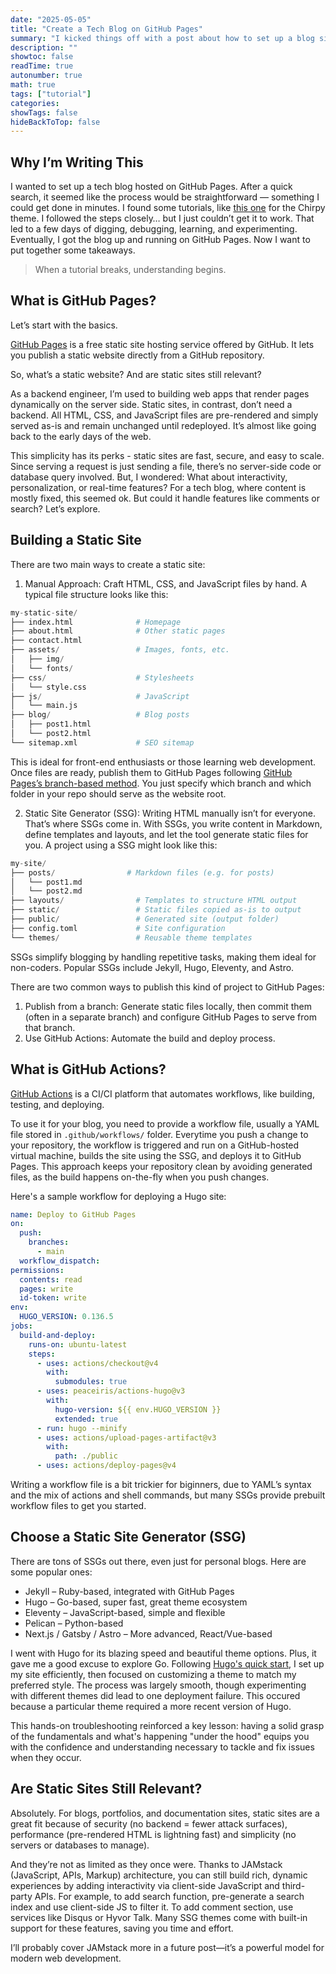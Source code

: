 ```yaml
---
date: "2025-05-05"
title: "Create a Tech Blog on GitHub Pages"
summary: "I kicked things off with a post about how to set up a blog site — seems like a good place to start!"
description: ""
showtoc: false
readTime: true
autonumber: true
math: true
tags: ["tutorial"]
categories:
showTags: false
hideBackToTop: false
---
```

## Why I’m Writing This

I wanted to set up a tech blog hosted on GitHub Pages. After a quick search, it seemed like the process would be straightforward — something I could get done in minutes. I found some tutorials, like [this one](https://chirpy.cotes.page/posts/getting-started/) for the Chirpy theme. I followed the steps closely… but I just couldn’t get it to work. That led to a few days of digging, debugging, learning, and experimenting. Eventually, I got the blog up and running on GitHub Pages. Now I want to put together some takeaways.

> When a tutorial breaks, understanding begins.

## What is GitHub Pages?
Let’s start with the basics.

[GitHub Pages](https://docs.github.com/en/pages) is a free static site hosting service offered by GitHub. It lets you publish a static website directly from a GitHub repository.

So, what’s a static website? And are static sites still relevant?

As a backend engineer, I’m used to building web apps that render pages dynamically on the server side. Static sites, in contrast, don’t need a backend. All HTML, CSS, and JavaScript files are pre-rendered and simply served as-is and remain unchanged until redeployed. It’s almost like going back to the early days of the web.

This simplicity has its perks - static sites are fast, secure, and easy to scale. Since serving a request is just sending a file, there’s no server-side code or database query involved. But, I wondered: What about interactivity, personalization, or real-time features? For a tech blog, where content is mostly fixed, this seemed ok. But could it handle features like comments or search? Let’s explore.

## Building a Static Site
There are two main ways to create a static site:
1. Manual Approach: Craft HTML, CSS, and JavaScript files by hand. A typical file structure looks like this:

```python
my-static-site/
├── index.html              # Homepage
├── about.html              # Other static pages
├── contact.html
├── assets/                 # Images, fonts, etc.
│   ├── img/
│   └── fonts/
├── css/                    # Stylesheets
│   └── style.css
├── js/                     # JavaScript
│   └── main.js
├── blog/                   # Blog posts
│   ├── post1.html
│   └── post2.html
└── sitemap.xml             # SEO sitemap
```

This is ideal for front-end enthusiasts or those learning web development. Once files are ready, publish them to GitHub Pages following [GitHub Pages’s branch-based method](https://docs.github.com/en/pages/getting-started-with-github-pages/configuring-a-publishing-source-for-your-github-pages-site#publishing-from-a-branch). You just specify which branch and which folder in your repo should serve as the website root.

2. Static Site Generator (SSG): Writing HTML manually isn’t for everyone. That’s where SSGs come in. With SSGs, you write content in Markdown, define templates and layouts, and let the tool generate static files for you. A project using a SSG might look like this:

```python
my-site/
├── posts/                # Markdown files (e.g. for posts)
│   └── post1.md
│   └── post2.md
├── layouts/                # Templates to structure HTML output
├── static/                 # Static files copied as-is to output
├── public/                 # Generated site (output folder)
├── config.toml             # Site configuration
└── themes/                 # Reusable theme templates
```
SSGs simplify blogging by handling repetitive tasks, making them ideal for non-coders. Popular SSGs include Jekyll, Hugo, Eleventy, and Astro.

There are two common ways to publish this kind of project to GitHub Pages:

1. Publish from a branch: Generate static files locally, then commit them (often in a separate branch) and configure GitHub Pages to serve from that branch.
2. Use GitHub Actions: Automate the build and deploy process.

## What is GitHub Actions?

[GitHub Actions](https://docs.github.com/en/actions) is a CI/CI platform that automates workflows, like building, testing, and deploying.

To use it for your blog, you need to provide a workflow file, usually a YAML file stored in `.github/workflows/` folder. Everytime you push a change to your repository, the workflow is triggered and run on a GitHub-hosted virtual machine, builds the site using the SSG, and deploys it to GitHub Pages. This approach keeps your repository clean by avoiding generated files, as the build happens on-the-fly when you push changes.

Here's a sample workflow for deploying a Hugo site:
```yaml
name: Deploy to GitHub Pages
on:
  push:
    branches:
      - main
  workflow_dispatch:
permissions:
  contents: read
  pages: write
  id-token: write
env:
  HUGO_VERSION: 0.136.5
jobs:
  build-and-deploy:
    runs-on: ubuntu-latest
    steps:
      - uses: actions/checkout@v4
        with:
          submodules: true
      - uses: peaceiris/actions-hugo@v3
        with:
          hugo-version: ${{ env.HUGO_VERSION }}
          extended: true
      - run: hugo --minify
      - uses: actions/upload-pages-artifact@v3
        with:
          path: ./public
      - uses: actions/deploy-pages@v4
```
Writing a workflow file is a bit trickier for biginners, due to YAML’s syntax and the mix of actions and shell commands, but many SSGs provide prebuilt workflow files to get you started.

## Choose a Static Site Generator (SSG)
There are tons of SSGs out there, even just for personal blogs. Here are some popular ones:
- Jekyll – Ruby-based, integrated with GitHub Pages
- Hugo – Go-based, super fast, great theme ecosystem
- Eleventy – JavaScript-based, simple and flexible
- Pelican – Python-based
- Next.js / Gatsby / Astro – More advanced, React/Vue-based

I went with Hugo for its blazing speed and beautiful theme options. Plus, it gave me a good excuse to explore Go. Following [Hugo's quick start](https://gohugo.io/getting-started/quick-start/), I set up my site efficiently, then focused on customizing a theme to match my preferred style. The process was largely smooth, though experimenting with different themes did lead to one deployment failure. This occured because a particular theme required a more recent version of Hugo. 

This hands-on troubleshooting reinforced a key lesson: having a solid grasp of the fundamentals and what's happening "under the hood" equips you with the confidence and understanding necessary to tackle and fix issues when they occur.

## Are Static Sites Still Relevant?

Absolutely. For blogs, portfolios, and documentation sites, static sites are a great fit because of security (no backend = fewer attack surfaces), performance (pre-rendered HTML is lightning fast) and simplicity (no servers or databases to manage).

And they’re not as limited as they once were. Thanks to JAMstack (JavaScript, APIs, Markup) architecture, you can still build rich, dynamic experiences by adding interactivity via client-side JavaScript and third-party APIs. For example, to add search function, pre-generate a search index and use client-side JS to filter it. To add comment section, use services like Disqus or Hyvor Talk. Many SSG themes come with built-in support for these features, saving you time and effort.

I’ll probably cover JAMstack more in a future post—it’s a powerful model for modern web development.